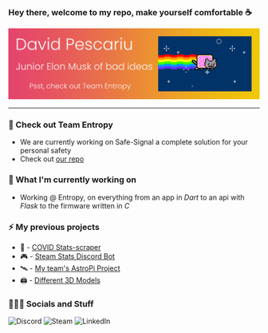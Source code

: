 ###  Hey there, welcome to my repo, make yourself comfortable ☕

![header-image](https://github.com/davidp-ro/davidp-ro/blob/master/Header_Image.gif)

<!--
Thought it looked nice, but nope
<p align="center">
 <a href="https://img.shields.io/badge/email-davidpescariu12@gmail.com-red" alt="discord">
  <img src="https://img.shields.io/badge/Discord-dvp-blueviolet" /></a>
 <a href="https://img.shields.io/badge/Python-%E2%98%85%E2%98%85%E2%98%85%E2%98%85%E2%98%86-blue" alt="py">
  <img src="https://img.shields.io/badge/Python-%E2%98%85%E2%98%85%E2%98%85%E2%98%85%E2%98%86-blue" /></a>
 <a href="https://img.shields.io/badge/Dart%20%2F%20Flutter-%E2%98%85%E2%98%85%E2%98%85%E2%98%85%E2%98%86-9cf" alt="dart">
  <img src="https://img.shields.io/badge/Dart%20%2F%20Flutter-%E2%98%85%E2%98%85%E2%98%85%E2%98%85%E2%98%86-9cf" /></a>
 <a href="https://img.shields.io/badge/C%20%2F%20C++-%E2%98%85%E2%98%85%E2%98%86%E2%98%86%E2%98%86-greenyellow" alt="cc++">
  <img src="https://img.shields.io/badge/C%20%2F%20C++-%E2%98%85%E2%98%85%E2%98%86%E2%98%86%E2%98%86-greenyellow" /></a>
 <a href="https://img.shields.io/badge/Cordova%20%2F%20Ionic-%E2%98%85%E2%98%85%E2%98%85%E2%98%86%E2%98%86-orange" alt="js">
  <img src="https://img.shields.io/badge/Cordova%20%2F%20Ionic-%E2%98%85%E2%98%85%E2%98%85%E2%98%86%E2%98%86-orange" /></a>
</p>
-->

---

### 🌟 Check out Team Entropy
  * We are currently working on Safe-Signal a complete solution for your personal safety
  * Check out [our repo](https://github.com/entropy-dpit)

### 🚀 What I'm currently working on
  * Working @ Entropy, on everything from an app in *Dart* to an api with *Flask* to the firmware written in *C*

### ⚡ My previous projects
  * 🦠 - [COVID Stats-scraper](https://github.com/davidp-ro/Coronavirus-Stats)
  * 🎮 - [Steam Stats Discord Bot](https://github.com/davidp-ro/Discord-Bots)
  * 🛰️ - [My team's AstroPi Project](https://github.com/davidp-ro/BPC_Pi)
  * 🖨️ - [Different 3D Models](https://github.com/davidp-ro/3d-prints)
  
### 👨🏻‍💻 Socials and Stuff
 ![Discord](https://img.shields.io/badge/Discord-dvp_%234408-blueviolet?style=for-the-badge&logo=discord)
 ![Steam](https://img.shields.io/badge/Steam-id:_dvp__ro-blue?style=for-the-badge&logo=steam)
 ![LinkedIn](https://img.shields.io/badge/LinkedIn-davidpescariu-blue?style=for-the-badge&logo=linkedin)
